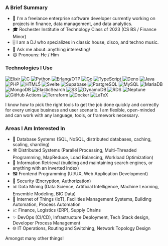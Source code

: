 ### A Brief Summary

- 💼 I'm a freelance enterprise software developer currently working on projects in finance, data management, and data analytics.
- 🎓 Rochester Institutie of Technology Class of 2023 (CS BS / Finance Minor)
- 🎚️ I am a DJ who specializes in classic house, disco, and techno music.
- 💬 Ask me about: anything interesting!
- 😄 Pronouns: He / Him

### Technologies I Use

![Elixir](https://img.shields.io/badge/-Elixir-765b82?style=flat-square&logoColor=white&logo=elixir)
![C](https://img.shields.io/badge/-C-A8B9CC?logoColor=white&style=flat-square&logo=C)
![Python](https://img.shields.io/badge/-Python-3776AB?logoColor=white&style=flat-square&logo=Python)
![Erlang/OTP](https://img.shields.io/badge/-Erlang/OTP-aa0432?style=flat-square&logoColor=white&logo=erlang)
![Go](https://img.shields.io/badge/-Go-00ADD8?logoColor=white&style=flat-square&logo=Go)
![TypeScript](https://img.shields.io/badge/-TypeScript-3178c6?style=flat-square&logoColor=white&logo=typescript)
![Deno](https://img.shields.io/badge/-Deno-000000?style=flat-square&logoColor=white&logo=deno)
![Java](https://img.shields.io/badge/-Java-007396?style=flat-square&logoColor=maroon&logo=Java)
![PHP](https://img.shields.io/badge/-PHP-777BB4?style=flat-square&logoColor=white&logo=php)
![HTML5](https://img.shields.io/badge/-HTML5-E34F26?style=flat-square&logoColor=white&logo=HTML5)
![Svelte](https://img.shields.io/badge/-Svelte-ff3e00?style=flat-square&logoColor=white&logo=svelte)
![Supabase](https://img.shields.io/badge/-Supabase-3fd08f?style=flat-square&logoColor=white&logo=supabase)
![PostgreSQL](https://img.shields.io/badge/-PostgreSQL-336791?logoColor=white&style=flat-square&logo=PostgreSQL)
![MySQL](https://img.shields.io/badge/-MySQL-F29111?logoColor=white&style=flat-square&logo=MySQL)
![MariaDB](https://img.shields.io/badge/-MariaDB-c1755a?logoColor=white&style=flat-square&logo=MariaDB)
![MongoDB](https://img.shields.io/badge/-MongoDB-47A248?logoColor=white&style=flat-square&logo=MongoDB)
![ElasticSearch](https://img.shields.io/badge/-ElasticSearch-fdc510?logoColor=white&style=flat-square&logo=ElasticSearch)
![S3](https://img.shields.io/badge/-S3-ed7214?logoColor=white&style=flat-square&logo=Amazon%20S3)
![DynamoDB](https://img.shields.io/badge/-DynamoDB-ed7214?logoColor=white&style=flat-square&logo=Amazon%20DynamoDB)
![RDS](https://img.shields.io/badge/-RDS-ed7214?logoColor=white&style=flat-square&logo=Amazon%20RDS)
![Neptune](https://img.shields.io/badge/-AWS%20Neptune-ed7214?logoColor=white&style=flat-square&logo=Amazon%20Neptune)
![GitHub Actions](https://img.shields.io/badge/-GitHub%20Actions-2088FF?logoColor=white&style=flat-square&logo=GItHub-Actions)
![Terraform](https://img.shields.io/badge/-Terraform-623CE4?logoColor=white&style=flat-square&logo=Terraform)
![Docker](https://img.shields.io/badge/-Docker-2496ED?style=flat-square&logoColor=white&logo=docker)
![LaTeX](https://img.shields.io/badge/-LaTeX-008080?logoColor=white&style=flat-square&logo=LaTeX)

I know how to pick the right tools to get the job done quickly and correctly for every unique business and user scenario. I am flexible, open-minded and can work with any language, tools, or framework necessary.

### Areas I Am Interested In

- 💽 Database Systems (SQL, NoSQL, distributed databases, caching, scaling, sharding)
- 🕸️ Distributed Systems (Parallel Processing, Multi-Threaded Programming, MapReduce, Load Balancing, Workload Optimization)
- 🔎 Information Retrieval (building and maintaining search engines, or anything with an inverted index)
- 🖼️ Frontend Programming (UI/UX, Web Application Development)
- 🔐 Security (Encryption, Authorization)
- 📊 Data Mining (Data Science, Artificial Intelligence, Machine Learning, Ensemble Modeling, BIG Data)
- 🚥 Internet of Things (IoT), Facilities Management Systems, Building Automation, Process Automation
- 📈 Finance, Logistics (ERP), Supply Chains
- ✨ DevOps (CI/CD), Infrastructure Deployment, Tech Stack design, Developer Process Management
- 🌐 IT Operations, Routing and Switching, Network Topology Design

Amongst many other things!
